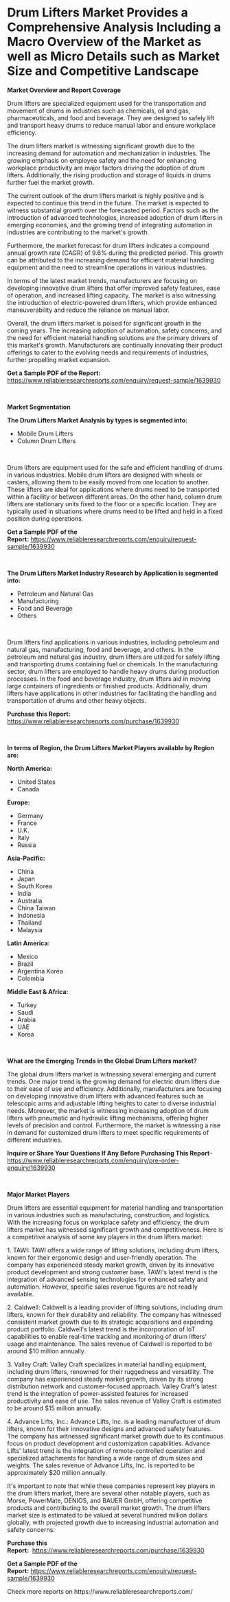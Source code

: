 <p><h1>Drum Lifters Market Provides a Comprehensive Analysis Including a Macro Overview of the Market as well as Micro Details such as Market Size and Competitive Landscape</h1></p><p><strong>Market Overview and Report Coverage</strong></p>
<p><p>Drum lifters are specialized equipment used for the transportation and movement of drums in industries such as chemicals, oil and gas, pharmaceuticals, and food and beverage. They are designed to safely lift and transport heavy drums to reduce manual labor and ensure workplace efficiency. </p><p>The drum lifters market is witnessing significant growth due to the increasing demand for automation and mechanization in industries. The growing emphasis on employee safety and the need for enhancing workplace productivity are major factors driving the adoption of drum lifters. Additionally, the rising production and storage of liquids in drums further fuel the market growth.</p><p>The current outlook of the drum lifters market is highly positive and is expected to continue this trend in the future. The market is expected to witness substantial growth over the forecasted period. Factors such as the introduction of advanced technologies, increased adoption of drum lifters in emerging economies, and the growing trend of integrating automation in industries are contributing to the market's growth.</p><p>Furthermore, the market forecast for drum lifters indicates a compound annual growth rate (CAGR) of 9.6% during the predicted period. This growth can be attributed to the increasing demand for efficient material handling equipment and the need to streamline operations in various industries. </p><p>In terms of the latest market trends, manufacturers are focusing on developing innovative drum lifters that offer improved safety features, ease of operation, and increased lifting capacity. The market is also witnessing the introduction of electric-powered drum lifters, which provide enhanced maneuverability and reduce the reliance on manual labor.</p><p>Overall, the drum lifters market is poised for significant growth in the coming years. The increasing adoption of automation, safety concerns, and the need for efficient material handling solutions are the primary drivers of this market's growth. Manufacturers are continually innovating their product offerings to cater to the evolving needs and requirements of industries, further propelling market expansion.</p></p>
<p><strong>Get a Sample PDF of the Report:</strong> <a href="https://www.reliableresearchreports.com/enquiry/request-sample/1639930">https://www.reliableresearchreports.com/enquiry/request-sample/1639930</a></p>
<p>&nbsp;</p>
<p><strong>Market Segmentation</strong></p>
<p><strong>The Drum Lifters Market Analysis by types is segmented into:</strong></p>
<p><ul><li>Mobile Drum Lifters</li><li>Column Drum Lifters</li></ul></p>
<p>&nbsp;</p>
<p><p>Drum lifters are equipment used for the safe and efficient handling of drums in various industries. Mobile drum lifters are designed with wheels or casters, allowing them to be easily moved from one location to another. These lifters are ideal for applications where drums need to be transported within a facility or between different areas. On the other hand, column drum lifters are stationary units fixed to the floor or a specific location. They are typically used in situations where drums need to be lifted and held in a fixed position during operations.</p></p>
<p><strong>Get a Sample PDF of the Report:</strong>&nbsp;<a href="https://www.reliableresearchreports.com/enquiry/request-sample/1639930">https://www.reliableresearchreports.com/enquiry/request-sample/1639930</a></p>
<p>&nbsp;</p>
<p><strong>The Drum Lifters Market Industry Research by Application is segmented into:</strong></p>
<p><ul><li>Petroleum and Natural Gas</li><li>Manufacturing</li><li>Food and Beverage</li><li>Others</li></ul></p>
<p>&nbsp;</p>
<p><p>Drum lifters find applications in various industries, including petroleum and natural gas, manufacturing, food and beverage, and others. In the petroleum and natural gas industry, drum lifters are utilized for safely lifting and transporting drums containing fuel or chemicals. In the manufacturing sector, drum lifters are employed to handle heavy drums during production processes. In the food and beverage industry, drum lifters aid in moving large containers of ingredients or finished products. Additionally, drum lifters have applications in other industries for facilitating the handling and transportation of drums and other heavy objects.</p></p>
<p><strong>Purchase this Report:</strong>&nbsp; <a href="https://www.reliableresearchreports.com/purchase/1639930">https://www.reliableresearchreports.com/purchase/1639930</a></p>
<p>&nbsp;</p>
<p><strong>In terms of Region, the Drum Lifters Market Players available by Region are:</strong></p>
<p>
    <p> <strong> North America: </strong>
        <ul>
            <li>United States</li>
            <li>Canada</li>
        </ul>
        </p> 
    <p> <strong> Europe: </strong>
        <ul>
            <li>Germany</li>
            <li>France</li>
            <li>U.K.</li>
            <li>Italy</li>
            <li>Russia</li>
        </ul>
        </p> 
    <p> <strong> Asia-Pacific: </strong>
        <ul>
            <li>China</li>
            <li>Japan</li>
            <li>South Korea</li>
            <li>India</li>
            <li>Australia</li>
            <li>China Taiwan</li>
            <li>Indonesia</li>
            <li>Thailand</li>
            <li>Malaysia</li>
        </ul>
        </p> 
    <p> <strong> Latin America: </strong>
        <ul>
            <li>Mexico</li>
            <li>Brazil</li>
            <li>Argentina Korea</li>
            <li>Colombia</li>
        </ul>
        </p> 
    <p> <strong> Middle East & Africa: </strong>
        <ul>
            <li>Turkey</li>
            <li>Saudi</li>
            <li>Arabia</li>
            <li>UAE</li>
            <li>Korea</li>
        </ul>
    </p>
    </p>
<p>&nbsp;</p>
<p><strong>What are the Emerging Trends in the Global Drum Lifters market?</strong></p>
<p><p>The global drum lifters market is witnessing several emerging and current trends. One major trend is the growing demand for electric drum lifters due to their ease of use and efficiency. Additionally, manufacturers are focusing on developing innovative drum lifters with advanced features such as telescopic arms and adjustable lifting heights to cater to diverse industrial needs. Moreover, the market is witnessing increasing adoption of drum lifters with pneumatic and hydraulic lifting mechanisms, offering higher levels of precision and control. Furthermore, the market is witnessing a rise in demand for customized drum lifters to meet specific requirements of different industries.</p></p>
<p><strong>Inquire or Share Your Questions If Any Before Purchasing This Report</strong>- <a href="https://www.reliableresearchreports.com/enquiry/pre-order-enquiry/1639930">https://www.reliableresearchreports.com/enquiry/pre-order-enquiry/1639930</a></p>
<p>&nbsp;</p>
<p><strong>Major Market Players</strong></p>
<p><p>Drum lifters are essential equipment for material handling and transportation in various industries such as manufacturing, construction, and logistics. With the increasing focus on workplace safety and efficiency, the drum lifters market has witnessed significant growth and competitiveness. Here is a competitive analysis of some key players in the drum lifters market:</p><p>1. TAWI: TAWI offers a wide range of lifting solutions, including drum lifters, known for their ergonomic design and user-friendly operation. The company has experienced steady market growth, driven by its innovative product development and strong customer base. TAWI's latest trend is the integration of advanced sensing technologies for enhanced safety and automation. However, specific sales revenue figures are not readily available.</p><p>2. Caldwell: Caldwell is a leading provider of lifting solutions, including drum lifters, known for their durability and reliability. The company has witnessed consistent market growth due to its strategic acquisitions and expanding product portfolio. Caldwell's latest trend is the incorporation of IoT capabilities to enable real-time tracking and monitoring of drum lifters' usage and maintenance. The sales revenue of Caldwell is reported to be around $10 million annually.</p><p>3. Valley Craft: Valley Craft specializes in material handling equipment, including drum lifters, renowned for their ruggedness and versatility. The company has experienced steady market growth, driven by its strong distribution network and customer-focused approach. Valley Craft's latest trend is the integration of power-assisted features for increased productivity and ease of use. The sales revenue of Valley Craft is estimated to be around $15 million annually.</p><p>4. Advance Lifts, Inc.: Advance Lifts, Inc. is a leading manufacturer of drum lifters, known for their innovative designs and advanced safety features. The company has witnessed significant market growth due to its continuous focus on product development and customization capabilities. Advance Lifts' latest trend is the integration of remote-controlled operation and specialized attachments for handling a wide range of drum sizes and weights. The sales revenue of Advance Lifts, Inc. is reported to be approximately $20 million annually.</p><p>It's important to note that while these companies represent key players in the drum lifters market, there are several other notable players, such as Morse, PowerMate, DENIOS, and BAUER GmbH, offering competitive products and contributing to the overall market growth. The drum lifters market size is estimated to be valued at several hundred million dollars globally, with projected growth due to increasing industrial automation and safety concerns.</p></p>
<p><strong>Purchase this Report:</strong>&nbsp;&nbsp;<a href="https://www.reliableresearchreports.com/purchase/1639930">https://www.reliableresearchreports.com/purchase/1639930</a></p>
<p></p>
<p><strong>Get a Sample PDF of the Report:</strong>&nbsp;<a href="https://www.reliableresearchreports.com/enquiry/request-sample/1639930">https://www.reliableresearchreports.com/enquiry/request-sample/1639930</a></p>
<p>Check more reports on https://www.reliableresearchreports.com/</p>